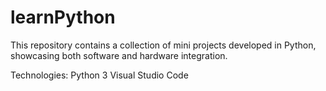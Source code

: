 # learnPython

This repository contains a collection of mini projects developed in Python, showcasing both software and hardware integration.

Technologies:
Python 3
Visual Studio Code
